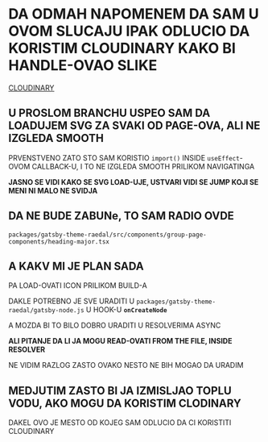 # DA ODMAH NAPOMENEM DA SAM U OVOM SLUCAJU IPAK ODLUCIO DA KORISTIM CLOUDINARY KAKO BI HANDLE-OVAO SLIKE

[CLOUDINARY](https://cloudinary.com/)

## U PROSLOM BRANCHU USPEO SAM DA LOADUJEM SVG ZA SVAKI OD PAGE-OVA, ALI NE IZGLEDA SMOOTH

PRVENSTVENO ZATO STO SAM KORISTIO `import()` INSIDE `useEffect`-OVOM CALLBACK-U, I TO NE IZGLEDA SMOOTH PRILIKOM NAVIGATINGA

**JASNO SE VIDI KAKO SE SVG LOAD-UJE, USTVARI VIDI SE JUMP KOJI SE MENI NI MALO NE SVIDJA**

## DA NE BUDE ZABUNe, TO SAM RADIO OVDE

`packages/gatsby-theme-raedal/src/components/group-page-components/heading-major.tsx`

## A KAKV MI JE PLAN SADA

PA LOAD-OVATI ICON PRILIKOM BUILD-A

DAKLE POTREBNO JE SVE URADITI U `packages/gatsby-theme-raedal/gatsby-node.js` U HOOK-U **`onCreateNode`**

A MOZDA BI TO BILO DOBRO URADITI U RESOLVERIMA ASYNC

**ALI PITANJE DA LI JA MOGU READ-OVATI FROM THE FILE, INSIDE RESOLVER**

NE VIDIM RAZLOG ZASTO OVAKO NESTO NE BIH MOGAO DA URADIM

## MEDJUTIM ZASTO BI JA IZMISLJAO TOPLU VODU, AKO MOGU DA KORISTIM CLODINARY

DAKEL OVO JE MESTO OD KOJEG SAM ODLUCIO DA CI KORISTITI CLOUDINARY